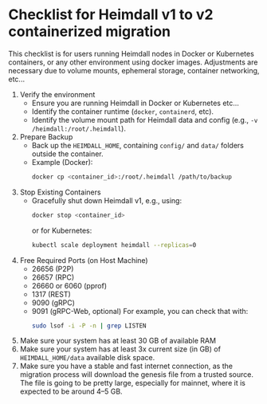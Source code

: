 # Checklist for Heimdall v1 to v2 containerized migration

This checklist is for users running Heimdall nodes in Docker or Kubernetes containers, or any other environment using docker images. 
Adjustments are necessary due to volume mounts, ephemeral storage, container networking, etc...

1. Verify the environment
   - Ensure you are running Heimdall in Docker or Kubernetes etc...
   - Identify the container runtime (`docker`, `containerd`, etc).
   - Identify the volume mount path for Heimdall data and config (e.g., `-v /heimdall:/root/.heimdall`).
2. Prepare Backup
   - Back up the `HEIMDALL_HOME`, containing `config/` and `data/` folders outside the container. 
   - Example (Docker):
     ```bash
     docker cp <container_id>:/root/.heimdall /path/to/backup
     ```
3. Stop Existing Containers
   - Gracefully shut down Heimdall v1, e.g., using:
     ```bash
     docker stop <container_id>
     ```
     or for Kubernetes: 
     ```bash
     kubectl scale deployment heimdall --replicas=0
     ```
4. Free Required Ports (on Host Machine)
    * 26656 (P2P)
    * 26657 (RPC)
    * 26660 or 6060 (pprof)
    * 1317 (REST)
    * 9090 (gRPC)
    * 9091 (gRPC-Web, optional)
  For example, you can check that with:
      ```bash
      sudo lsof -i -P -n | grep LISTEN
      ```
5. Make sure your system has at least 30 GB of available RAM
6. Make sure your system has at least 3x current size (in GB) of `HEIMDALL_HOME/data` available disk space.
7. Make sure you have a stable and fast internet connection, as the migration process will download the genesis file from a trusted source.
   The file is going to be pretty large, especially for mainnet, where it is expected to be around 4–5 GB.
